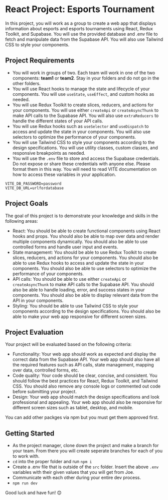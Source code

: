 # React Project: Esports Tournament

In this project, you will work as a group to create a web app that displays information about esports and esports tournaments using React, Redux Toolkit, and Supabase. You will use the provided database and .env file to fetch and manipulate data from the Supabase API. You will also use Tailwind CSS to style your components.

## Project Requirements

- You will work in groups of two. Each team will work in one of the two components: **team1** or **team2**. Stay in your folders and do not go in the other folders.
- You will use React hooks to manage the state and lifecycle of your components. You will use `useState`, `useEffect`, and custom hooks as needed.
- You will use Redux Toolkit to create slices, reducers, and actions for your components. You will use either `createApi` or `createAsyncThunk` to make API calls to the Supabase API. You will also use `extraReducers` to handle the different states of your API calls.
- You will use Redux hooks such as `useSelector` and `useDispatch` to access and update the state in your components. You will also use selectors to optimize the performance of your components.
- You will use Tailwind CSS to style your components according to the design specifications. You will use utility classes, custom classes, and responsive breakpoints as needed.
- You will use the `.env` file to store and access the Supabase credentials. Do not expose or share these credentials with anyone else. Please format them in this way. You will need to read VITE documentation on how to access these variables in your application.

```
VITE_DB_PASSWORD=password
VITE_DB_URL=urlfordatabase
```

## Project Goals

The goal of this project is to demonstrate your knowledge and skills in the following areas:

- React: You should be able to create functional components using React hooks and props. You should also be able to map over data and render multiple components dynamically. You should also be able to use controlled forms and handle user input and events.
- State management: You should be able to use Redux Toolkit to create slices, reducers, and actions for your components. You should also be able to use Redux hooks to access and update the state in your components. You should also be able to use selectors to optimize the performance of your components.
- API calls: You should be able to use either `createApi` or `createAsyncThunk` to make API calls to the Supabase API. You should also be able to handle loading, error, and success states in your components. You should also be able to display relevant data from the API in your components.
- Styling: You should be able to use Tailwind CSS to style your components according to the design specifications. You should also be able to make your web app responsive for different screen sizes.

## Project Evaluation

Your project will be evaluated based on the following criteria:

- Functionality: Your web app should work as expected and display the correct data from the Supabase API. Your web app should also have all the required features such as API calls, state management, mapping over data, controlled forms, etc.
- Code quality: Your code should be clear, concise, and consistent. You should follow the best practices for React, Redux Toolkit, and Tailwind CSS. You should also remove any console logs or commented out code before submitting your project.
- Design: Your web app should match the design specifications and look professional and appealing. Your web app should also be responsive for different screen sizes such as tablet, desktop, and mobile.

You can add other packges via npm but you must get them approved first.

## Getting Started

- As the project manager, clone down the project and make a branch for your team. From there you will create seperate branches for each of you to work with.
- `cd` into the proper folder and run `npm i`
- Create a .env file that is outside of the `src` folder. Insert the above `.env` variables with their given values that you will get from Joe.
- Communicate with each other during your entire dev process.
- `npm run dev`

Good luck and have fun! 😊

